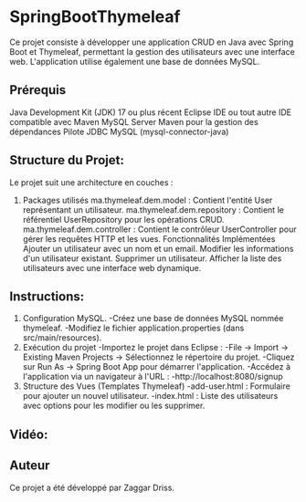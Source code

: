 # SpringBootThymeleaf
Ce projet consiste à développer une application CRUD en Java avec Spring Boot et Thymeleaf, permettant la gestion des utilisateurs avec une interface web. L'application utilise également une base de données MySQL.

## Prérequis
Java Development Kit (JDK) 17 ou plus récent
Eclipse IDE ou tout autre IDE compatible avec Maven
MySQL Server
Maven pour la gestion des dépendances
Pilote JDBC MySQL (mysql-connector-java)

## Structure du Projet:
Le projet suit une architecture en couches :
1. Packages utilisés
ma.thymeleaf.dem.model : Contient l'entité User représentant un utilisateur.
ma.thymeleaf.dem.repository : Contient le référentiel UserRepository pour les opérations CRUD.
ma.thymeleaf.dem.controller : Contient le contrôleur UserController pour gérer les requêtes HTTP et les vues.
Fonctionnalités Implémentées
Ajouter un utilisateur avec un nom et un email.
Modifier les informations d'un utilisateur existant.
Supprimer un utilisateur.
Afficher la liste des utilisateurs avec une interface web dynamique.

## Instructions:
1. Configuration MySQL.
-Créez une base de données MySQL nommée thymeleaf.
-Modifiez le fichier application.properties (dans src/main/resources).
2. Exécution du projet
-Importez le projet dans Eclipse :
-File → Import → Existing Maven Projects → Sélectionnez le répertoire du projet.
-Cliquez sur Run As → Spring Boot App pour démarrer l'application.
-Accédez à l'application via un navigateur à l'URL :
-http://localhost:8080/signup
3. Structure des Vues (Templates Thymeleaf)
-add-user.html : Formulaire pour ajouter un nouvel utilisateur.
-index.html : Liste des utilisateurs avec options pour les modifier ou les supprimer.
## Vidéo:

## Auteur
Ce projet a été développé par Zaggar Driss.
